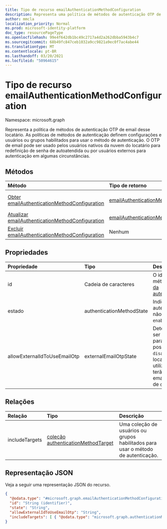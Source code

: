 ```yaml
---
title: Tipo de recurso emailAuthenticationMethodConfiguration
description: Representa uma política de métodos de autenticação OTP de email
author: mmcla
localization_priority: Normal
ms.prod: microsoft-identity-platform
doc_type: resourcePageType
ms.openlocfilehash: 99e4f642db1bc49c2717a4d2a262dbba5943b4c7
ms.sourcegitcommit: 68b49fc847ceb1032a9cc9821a9ec0f7ac4abe44
ms.translationtype: MT
ms.contentlocale: pt-BR
ms.lasthandoff: 03/20/2021
ms.locfileid: "50964615"
---
```

# <a name="emailauthenticationmethodconfiguration-resource-type"></a>Tipo de recurso emailAuthenticationMethodConfiguration

Namespace: microsoft.graph

Representa a política de métodos de autenticação OTP de email desse locatário. As políticas de métodos de autenticação definem configurações e usuários ou grupos habilitados para usar o método de autenticação. O OTP de email pode ser usado pelos usuários nativos da nuvem do locatário para redefinição de senha de autoatendida ou por usuários externos para autenticação em algumas circunstâncias.

## <a name="methods"></a>Métodos

|Método|Tipo de retorno|Descrição|
|:---|:---|:---|
|[Obter emailAuthenticationMethodConfiguration](../api/emailauthenticationmethodconfiguration-get.md)|[emailAuthenticationMethodConfiguration](../resources/emailauthenticationmethodconfiguration.md)|Leia as propriedades e as relações de um objeto emailAuthenticationMethodConfiguration.|
|[Atualizar emailAuthenticationMethodConfiguration](../api/emailauthenticationmethodconfiguration-update.md)|[emailAuthenticationMethodConfiguration](../resources/emailauthenticationmethodconfiguration.md)|Atualize as propriedades de um objeto emailAuthenticationMethodConfiguration.|
|[Excluir emailAuthenticationMethodConfiguration](../api/emailauthenticationmethodconfiguration-delete.md)|Nenhum|Exclui um objeto emailAuthenticationMethodConfiguration.|

## <a name="properties"></a>Propriedades

|Propriedade|Tipo|Descrição|
|:---|:---|:---|
|id|Cadeia de caracteres|O identificador de política do método de autenticação. Herdado [da autenticaçãoMethodConfiguration](../resources/authenticationmethodconfiguration.md).|
|estado|authenticationMethodState|Indica se esse método de autenticação está habilitado ou não. Os valores possíveis são: `enabled` e `disabled`.|
|allowExternalIdToUseEmailOtp|externalEmailOtpState|Determina se o OTP de email pode ser usuável por usuários externos para autenticação. Os valores possíveis são: `default`, `enabled`, `disabled`, `unknownFutureValue`. Os locatários no estado que não utilizaram a visualização pública terão automaticamente o OTP de email habilitado a partir de março de `default` 2021.|

## <a name="relationships"></a>Relações

|Relação|Tipo|Descrição|
|:---|:---|:---|
|includeTargets|[coleção authenticationMethodTarget](../resources/authenticationmethodtarget.md)|Uma coleção de usuários ou grupos habilitados para usar o método de autenticação.|

## <a name="json-representation"></a>Representação JSON

Veja a seguir uma representação JSON do recurso.
<!-- {
  "blockType": "resource",
  "keyProperty": "id",
  "@odata.type": "microsoft.graph.emailAuthenticationMethodConfiguration",
  "baseType": "microsoft.graph.authenticationMethodConfiguration",
  "openType": false
}
-->

```json
{
  "@odata.type": "#microsoft.graph.emailAuthenticationMethodConfiguration",
  "id": "String (identifier)",
  "state": "String",
  "allowExternalIdToUseEmailOtp": "String",
  "includeTargets": [ { "@odata.type": "microsoft.graph.authenticationMethodTarget" } ]
}
```
